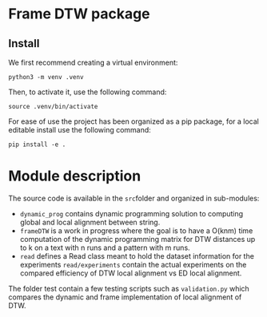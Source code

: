 # Frame DTW package

## Install

We first recommend creating a virtual environment:
```
python3 -m venv .venv
```
Then, to activate it, use the following command:
```
source .venv/bin/activate
```

For ease of use the project has been organized as a pip package, for a local editable install use the following command:

```
pip install -e .
```

# Module description

The source code is available in the `src`folder and organized in sub-modules:
* `dynamic_prog` contains dynamic programming solution to computing global and local alignment between string.
* `frameDTW` is a work in progress where the goal is to have a O(knm) time computation of the dynamic programming matrix for DTW distances up to k on a text with n runs and a pattern with m runs.
* `read` defines a Read class meant to hold the dataset information for the experiments `read/experiments` contain the actual experiments on the compared efficiency of DTW local alignment vs ED local alignment.

The folder test contain a few testing scripts such as `validation.py` which compares the dynamic and frame implementation of local alignment of DTW.